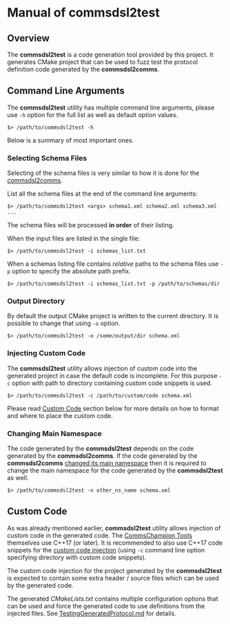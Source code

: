 # Manual of **commsdsl2test**

## Overview
The **commsdsl2test** is a code generation tool provided by this project.
It generates CMake project that can be used to fuzz test the protocol definition
code generated by the **commsdsl2comms**.

## Command Line Arguments
The **commsdsl2test** utility has multiple command line arguments, please
use `-h` option for the full list as well as default option values. 

```
$> /path/to/commsdsl2test -h
```
Below is a summary of most important ones.

### Selecting Schema Files
Selecting of the schema files is very similar to how it is done for the
[commsdsl2comms](Manual_commsdsl2comms.md#selecting-schema-files).

List all the schema files at the end of the command line arguments:

```
$> /path/to/commsdsl2test <args> schema1.xml schema2.xml schema3.xml ...
```
The schema files will be processed **in order** of their listing.

When the input files are listed in the single file:
```
$> /path/to/commsdsl2test -i schemas_list.txt
```

When a schemas listing file contains *relative* paths to the schema files use
`-p` option to specify the absolute path prefix.
```
$> /path/to/commsdsl2test -i schemas_list.txt -p /path/to/schemas/dir
```

### Output Directory
By default the output CMake project is written to the current directory. It
is possible to change that using `-o` option.
```
$> /path/to/commsdsl2test -o /some/output/dir schema.xml
```

### Injecting Custom Code
The **commsdsl2test** utility allows injection of custom code into the
generated project in case the default code is incomplete. For this
purpose `-c` option with path to directory containing custom code snippets is used.
```
$> /path/to/commsdsl2test -c /path/to/custom/code schema.xml
```
Please read [Custom Code](#custom-code) section below for more details on
how to format and where to place the custom code.

### Changing Main Namespace
The code generated by the **commsdsl2test** depends on the code generated by
the **commsdsl2comms**. If the code generated by the **commsdsl2comms**
[changed its main namespace](Manual_commsdsl2comms.md#changing-main-namespace)
then it is required to change the main namespace for the code generated by
the **commsdsl2test** as well.
```
$> /path/to/commsdsl2test -n other_ns_name schema.xml
```

## Custom Code
As was already mentioned earlier, **commsdsl2test** utility allows injection
of custom code in the generated code.
The [CommsChampion Tools](https://github.com/commschamp/cc_tools_qt) themselves
use C++17 (or later). It is recommended to also use C++17 code snippets for the
[custom code injection](#injecting-custom-code) (using `-c` command line option
specifying directory with custom code snippets).

The custom code injection for the project generated by the **commsdsl2test**
is expected to contain some extra header / source files which can be used by
the generated code.

The generated _CMakeLists.txt_ contains multiple configuration options that
can be used and force the generated code to use definitions from the injected
files. See [TestingGeneratedProtocol.md](TestingGeneratedProtocol.md) for
details.

